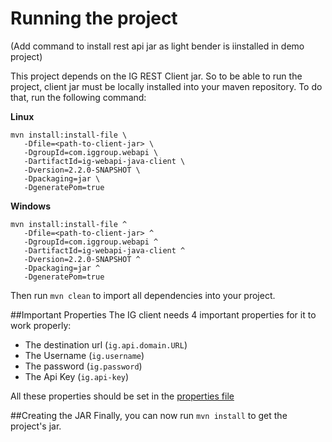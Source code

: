 # Running the project
(Add command to install rest api jar as light bender is iinstalled in demo project)


This project depends on the IG REST Client jar. So to be able to run the project, client jar must be locally installed 
into your maven repository. To do that, run the following command:

<b>Linux</b>
```
mvn install:install-file \
   -Dfile=<path-to-client-jar> \
   -DgroupId=com.iggroup.webapi \
   -DartifactId=ig-webapi-java-client \
   -Dversion=2.2.0-SNAPSHOT \
   -Dpackaging=jar \
   -DgeneratePom=true
```

<b>Windows</b>
```
mvn install:install-file ^
   -Dfile=<path-to-client-jar> ^
   -DgroupId=com.iggroup.webapi ^
   -DartifactId=ig-webapi-java-client ^
   -Dversion=2.2.0-SNAPSHOT ^
   -Dpackaging=jar ^
   -DgeneratePom=true
```

Then run `mvn clean` to import all dependencies into your project.

##Important Properties
The IG client needs 4 important properties for it to work properly:
- The destination url (`ig.api.domain.URL`)
- The Username (`ig.username`)
- The password (`ig.password`)
- The Api Key (`ig.api-key`)

All these properties should be set in the [properties file](src/main/resources/application.properties)

##Creating the JAR
Finally, you can now run `mvn install` to get the project's jar.